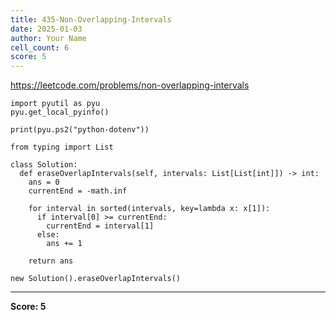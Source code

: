 ```yaml
---
title: 435-Non-Overlapping-Intervals
date: 2025-01-03
author: Your Name
cell_count: 6
score: 5
---
```


https://leetcode.com/problems/non-overlapping-intervals


```
import pyutil as pyu
pyu.get_local_pyinfo()
```


```
print(pyu.ps2("python-dotenv"))
```


```
from typing import List
```


```
class Solution:
  def eraseOverlapIntervals(self, intervals: List[List[int]]) -> int:
    ans = 0
    currentEnd = -math.inf

    for interval in sorted(intervals, key=lambda x: x[1]):
      if interval[0] >= currentEnd:
        currentEnd = interval[1]
      else:
        ans += 1

    return ans
```


```
new Solution().eraseOverlapIntervals()
```


---
**Score: 5**